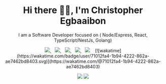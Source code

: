 <p align="center">
  <h1 align='center'>Hi there 👋🏾, I'm Christopher Egbaaibon</h1> 
  <p align="center"> I am a Software Developer focused on ( Node/Express, React, TypeScript/NestJs, Golang)</p>
</p>

<p align='center'>
<a href="https://wa.me/2348164393176?text=Hello Chris" target="_blank">
  <img src="https://img.shields.io/badge/WHATSAPP-%2325D366.svg?&style=for-the-badge&logo=whatsapp&logoColor=white" />
</a>&nbsp;&nbsp;
<a href="https://twitter.com/Ghostcod3r_" target="_blank">
  <img src="https://img.shields.io/badge/twitter-%231DA1F2.svg?&style=for-the-badge&logo=twitter&logoColor=white" />
</a>&nbsp;&nbsp;
<a href="https://www.linkedin.com/in/egbaaibon-christopher-02701120a/" target="_blank">
  <img src="https://img.shields.io/badge/linkedin-%230077B5.svg?&style=for-the-badge&logo=linkedin&logoColor=white" />
</a>&nbsp;&nbsp;
<a href="mailto:christopheregbaaibon@gmail.com" target="_blank">
  <img src="https://img.shields.io/badge/email me-%23D14836.svg?&style=for-the-badge&logo=gmail&logoColor=white" />
</a>&nbsp;&nbsp;
  <img src="https://gpvc.arturio.dev/chrisegbaaaibon" />
  </a>&nbsp;&nbsp;
  [![wakatime](https://wakatime.com/badge/user/71012fa4-1b94-4222-862a-ae7462bd8403.svg)](https://wakatime.com/@71012fa4-1b94-4222-862a-ae7462bd8403)
  
  <p align = "center">
  <img src = "https://github-readme-stats.vercel.app/api?username=chrisegbaaaibon&show_icons=true&theme=tokyonight&line_height=27">
  <img src = "https://github-readme-stats.vercel.app/api/top-langs/?username=chrisegbaaaibon&theme=tokyonight">
</p>
</p>
 
